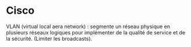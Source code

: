 
# Cisco

VLAN (virtual local aera network) : segmente un réseau physique en plusieurs réseaux logiques pour implémenter de la qualité de service et de la sécurité. (Limiter les broadcasts).
